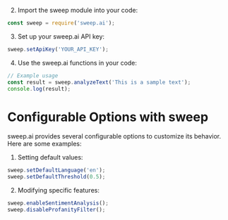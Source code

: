 
2. Import the sweep module into your code:

```javascript
const sweep = require('sweep.ai');
```

3. Set up your sweep.ai API key:

```javascript
sweep.setApiKey('YOUR_API_KEY');
```

4. Use the sweep.ai functions in your code:

```javascript
// Example usage
const result = sweep.analyzeText('This is a sample text');
console.log(result);
```

# Configurable Options with sweep

sweep.ai provides several configurable options to customize its behavior. Here are some examples:

1. Setting default values:

```javascript
sweep.setDefaultLanguage('en');
sweep.setDefaultThreshold(0.5);
```

2. Modifying specific features:

```javascript
sweep.enableSentimentAnalysis();
sweep.disableProfanityFilter();
